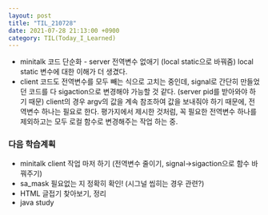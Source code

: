 ```yaml
---
layout: post
title: "TIL_210728"
date: 2021-07-28 21:13:00 +0900
category: TIL(Today_I_Learned)
---
```


- minitalk 코드 단순화 - server 전역변수 없애기 (local static으로 바꿔줌) local static 변수에 대한 이해가 더 생겼다.
- client 코드도 전역변수를 모두 빼는 식으로 고치는 중인데, signal로 간단히 만들었던 코드를 다 sigaction으로 변경해야 가능할 것 같다. (server pid를 받아와야 하기 때문) client의 경우 argv의 값을 계속 참조하여 값을 보내줘야 하기 때문에, 전역변수 하나는 필요로 한다. 평가지에서 제시한 것처럼, 꼭 필요한 전역변수 하나를 제외하고는 모두 로컬 함수로 변경해주는 작업 하는 중. 


### 다음 학습계획
- minitalk client 작업 마저 하기 (전역변수 줄이기, signal->sigaction으로 함수 바꿔주기)
- sa_mask 필요없는 지 정확히 확인! (시그널 씹히는 경우 관련?)
- HTML 글접기 찾아보기, 정리
- java study

